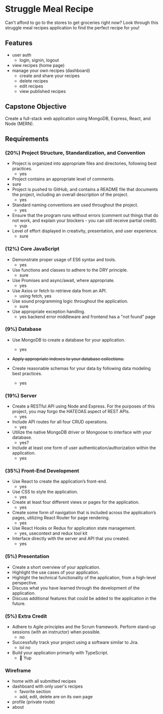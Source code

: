 # Struggle Meal Recipe

Can't afford to go to the stores to get groceries right now? Look through this struggle meal recipes application to find the perfect recipe for you!

## Features

- user auth
  - login, signin, logout
- view recipes (home page)
- manage your own recipes (dashboard)
  - create and share your recipes
  - delete recipes
  - edit recipes
  - view published recipes

## Capstone Objective

Create a full-stack web application using MongoDB, Express, React, and Node (MERN).

## Requirements

### (20%) Project Structure, Standardization, and Convention

- Project is organized into appropriate files and directories, following best practices.
  - yes
- Project contains an appropriate level of comments.
- sure
- Project is pushed to GitHub, and contains a README file that documents the project, including an overall description of the project.
  - yes
- Standard naming conventions are used throughout the project.
  - yes
- Ensure that the program runs without errors (comment out things that do not work, and explain your blockers - you can still receive partial credit).
  - yup
- Level of effort displayed in creativity, presentation, and user experience.
  - sure

### (12%) Core JavaScript

- Demonstrate proper usage of ES6 syntax and tools.
  - yes
- Use functions and classes to adhere to the DRY principle.
  - sure
- Use Promises and async/await, where appropriate.
  - yes
- Use Axios or fetch to retrieve data from an API.
  - using fetch, yes
- Use sound programming logic throughout the application.
  - sure
- Use appropriate exception handling.
  - yes backend error middleware and frontend has a "not found" page

### (9%) Database

- Use MongoDB to create a database for your application.
  - yes
- ~~Apply appropriate indexes to your database collections.~~

- Create reasonable schemas for your data by following data modeling best practices.
  - yes

### (19%) Server

- Create a RESTful API using Node and Express. For the purposes of this project, you may forgo the HATEOAS aspect of REST APIs.
  - yes
- Include API routes for all four CRUD operations.
  - yes
- Utilize the native MongoDB driver or Mongoose to interface with your database.
  - yes?
- Include at least one form of user authentication/authorization within the application.
  - yes

### (35%) Front-End Development

- Use React to create the application’s front-end.
  - yes
- Use CSS to style the application.
  - yes
- Create at least four different views or pages for the application.
  - yes
- Create some form of navigation that is included across the application’s pages, utilizing React Router for page rendering.
  - yes
- Use React Hooks or Redux for application state management.
  - yes, usecontext and redux tool kit
- Interface directly with the server and API that you created.
  - yes

### (5%) Presentation

- Create a short overview of your application.
- Highlight the use cases of your application.
- Highlight the technical functionality of the application, from a high-level perspective.
- Discuss what you have learned through the development of the application.
- Discuss additional features that could be added to the application in the future.

### (5%) Extra Credit

- Adhere to Agile principles and the Scrum framework. Perform stand-up sessions (with an instructor) when possible.
  - no
- Successfully track your project using a software similar to Jira.
  - lol no
- Build your application primarily with TypeScript.
  - 🤡 Yup

### Wireframe

- home with all submitted recipes
- dashboard with only user's recipes
  - favorite section
  - add, edit, delete are on its own page
- profile (private route)
- about
